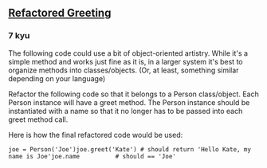 <h2><a href=https://www.codewars.com/kata/5121303128ef4b495f000001/train/python target="_blank">Refactored Greeting</a></h2><h3>7 kyu</h3><p>The following code could use a bit of object-oriented artistry. While it's a simple method and works just fine as it is, in a larger system it's best to organize methods into classes/objects. (Or, at least, something similar depending on your language)</p><p>Refactor the following code so that it belongs to a Person class/object. Each Person instance will have a greet method. The Person instance should be instantiated with a name so that it no longer has to be passed into each greet method call. </p><p>Here is how the final refactored code would be used:</p><pre style="display: none;"><code class="language-javascript"><span class="cm-keyword">var</span> <span class="cm-def">joe</span> <span class="cm-operator">=</span> <span class="cm-keyword">new</span> <span class="cm-variable">Person</span>(<span class="cm-string">'Joe'</span>);<span class="cm-variable">joe</span>.<span class="cm-property">greet</span>(<span class="cm-string">'Kate'</span>); <span class="cm-comment">// should return 'Hello Kate, my name is Joe'</span><span class="cm-variable">joe</span>.<span class="cm-property">name</span>           <span class="cm-comment">// should == 'Joe'</span></code></pre><pre style="display: none;"><code class="language-coffeescript"><span class="cm-variable">joe</span> <span class="cm-punctuation">=</span> <span class="cm-keyword">new</span> <span class="cm-variable">Person</span><span class="cm-punctuation">(</span><span class="cm-string">'Joe'</span><span class="cm-punctuation">)</span><span class="cm-variable">joe</span><span class="cm-punctuation">.</span><span class="cm-property">greet</span><span class="cm-punctuation">(</span><span class="cm-string">'Kate'</span><span class="cm-punctuation">)</span> <span class="cm-comment"># should return 'Hello Kate, my name is Joe'</span><span class="cm-variable">joe</span><span class="cm-punctuation">.</span><span class="cm-property">name</span>          <span class="cm-comment"># should == 'Joe'</span></code></pre><pre style="display: none;"><code class="language-ruby"><span class="cm-variable">joe</span> <span class="cm-operator">=</span> <span class="cm-tag">Person</span><span class="cm-operator">.</span><span class="cm-property">new</span>(<span class="cm-string">'Joe'</span>)<span class="cm-variable">joe</span><span class="cm-operator">.</span><span class="cm-property">greet</span>(<span class="cm-string">'Kate'</span>) <span class="cm-comment"># should return 'Hello Kate, my name is Joe'</span><span class="cm-variable">joe</span><span class="cm-operator">.</span><span class="cm-property">name</span>          <span class="cm-comment"># should == 'Joe'</span></code></pre><pre style="display: none;"><code class="language-rust"><span class="cm-keyword">let</span> <span class="cm-def">joe</span> <span class="cm-operator">=</span> <span class="cm-variable">Person</span>::<span class="cm-variable">new</span>(<span class="cm-string">"</span><span class="cm-string">Joe</span><span class="cm-string">"</span>);<span class="cm-variable">joe</span>.<span class="cm-variable">greet</span>(<span class="cm-string">"</span><span class="cm-string">Kate</span><span class="cm-string">"</span>); <span class="cm-comment">// should return "Hello Kate, my name is Joe"</span><span class="cm-variable">joe</span>.<span class="cm-variable">name</span>;          <span class="cm-comment">// should == "Joe"</span></code></pre><pre><code class="language-python"><span class="cm-variable">joe</span> <span class="cm-operator">=</span> <span class="cm-variable">Person</span>(<span class="cm-string">'Joe'</span>)<span class="cm-variable">joe</span>.<span class="cm-property">greet</span>(<span class="cm-string">'Kate'</span>) <span class="cm-comment"># should return 'Hello Kate, my name is Joe'</span><span class="cm-variable">joe</span>.<span class="cm-property">name</span>          <span class="cm-comment"># should == 'Joe'</span></code></pre><pre style="display: none;"><code class="language-scala"><span class="cm-keyword">val</span> <span class="cm-def">joe</span> <span class="cm-operator">=</span> <span class="cm-variable">Person</span>(<span class="cm-string">"Joe"</span>)<span class="cm-variable">joe</span>.<span class="cm-variable">greet</span>(<span class="cm-string">"Kate"</span>) <span class="cm-comment">// should return "Hello Kate, my name is Joe"</span><span class="cm-variable">joe</span>.<span class="cm-variable">name</span>          <span class="cm-comment">// should == "Joe"</span></code></pre>